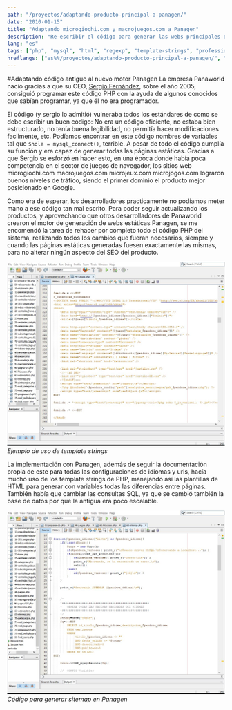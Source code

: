 ```yaml
---
path: "/proyectos/adaptando-producto-principal-a-panagen/"
date: "2010-01-15"
title: "Adaptando microgiochi.com y macrojuegos.com a Panagen"
description: "Re-escribir el código para generar las webs principales de la empresa utilizando el motor Panagen"
lang: "es"
tags: ["php", "mysql", "html", "regexp", "template-strings", "professional-project"]
hreflangs: ["es%%/proyectos/adaptando-producto-principal-a-panagen/", "en%%/en/projects/upgrading-main-product-line-to-panagen/"]
---
```

#Adaptando código antiguo al nuevo motor Panagen
La empresa Panaworld nació gracias a que su CEO, [Sergio Fernández](https://es.linkedin.com/in/sergio-fernandez-giribets-25805717 "LinkedIn del CEO de Panaworld"), sobre el año 2005, consiguió programar este código PHP con la ayuda de algunos conocidos que sabían programar, ya que él no era programador.

El código (y sergio lo admitió) vulneraba todos los estándares de como se debe escribir un buen código: No era un código eficiente, no estaba bien estructurado, no tenía buena legibilidad, no permitía hacer modificaciones facilmente, etc. Podíamos encontrar en este código nombres de variables tal que `$hola = mysql_connect()`, terrible. A pesar de todo el código cumplía su función y era capaz de generar todas las páginas estáticas. Gracias a que Sergio se esforzó en hacer esto, en una época donde había poca competencia en el sector de juegos de navegador, los sitios web microgiochi.com macrojuegos.com microjeux.com microjogos.com lograron buenos niveles de tráfico, siendo el primer dominio el producto mejor posicionado en Google.

Como era de esperar, los desarrolladores practicamente no podíamos meter mano a ese código tan mal escrito. Para poder seguir actualizando los productos, y aprovechando que otros desarrolladores de Panaworld crearon el motor de generación de webs estáticas Panagen, se me encomendó la tarea de rehacer por completo todo el código PHP del sistema, realizando todos los cambios que fueran necesarios, siempre y cuando las páginas estáticas generadas fuesen exactamente las mismas, para no alterar ningún aspecto del SEO del producto.

![Panagen, uso de plantillas html](panagen-template-strings.jpg)
*Ejemplo de uso de template strings*

La implementación con Panagen, además de seguir la documentación propia de este para todas las configuraciones de idiomas y urls, hacía mucho uso de los template strings de PHP, manejando así las plantillas de HTML para generar con variables todas las diferencias entre páginas. También había que cambiar las consultas SQL, ya que se cambió también la base de datos por que la antigua era poco escalable.

![Panagen, generando un sitemap](panagen-sitemap.jpg)
*Código para generar sitemap en Panagen*

